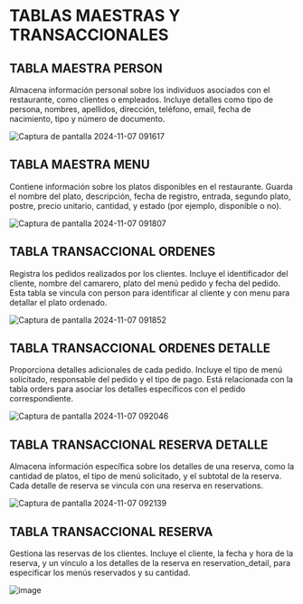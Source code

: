 # TABLAS MAESTRAS Y TRANSACCIONALES

## TABLA MAESTRA PERSON
Almacena información personal sobre los individuos asociados con el restaurante, como clientes o empleados. Incluye detalles como tipo de persona, nombres, apellidos, dirección, teléfono, email, fecha de nacimiento, tipo y número de documento.

![Captura de pantalla 2024-11-07 091617](https://github.com/user-attachments/assets/38d686e5-92a0-4c96-a775-4c7c16daa939)


## TABLA MAESTRA MENU 
Contiene información sobre los platos disponibles en el restaurante. Guarda el nombre del plato, descripción, fecha de registro, entrada, segundo plato, postre, precio unitario, cantidad, y estado (por ejemplo, disponible o no).

![Captura de pantalla 2024-11-07 091807](https://github.com/user-attachments/assets/7b3fa763-c6eb-4fe6-8008-fd1e605efdc4)

## TABLA TRANSACCIONAL ORDENES  
Registra los pedidos realizados por los clientes. Incluye el identificador del cliente, nombre del camarero, plato del menú pedido y fecha del pedido. Esta tabla se vincula con person para identificar al cliente y con menu para detallar el plato ordenado.

![Captura de pantalla 2024-11-07 091852](https://github.com/user-attachments/assets/42fc50ee-48a0-4b48-a2dc-61092673bf18)

## TABLA TRANSACCIONAL ORDENES DETALLE 
Proporciona detalles adicionales de cada pedido. Incluye el tipo de menú solicitado, responsable del pedido y el tipo de pago. Está relacionada con la tabla orders para asociar los detalles específicos con el pedido correspondiente.

![Captura de pantalla 2024-11-07 092046](https://github.com/user-attachments/assets/e413d740-52fe-456e-b41d-dbfa54ec0fe7)

## TABLA TRANSACCIONAL RESERVA DETALLE
Almacena información específica sobre los detalles de una reserva, como la cantidad de platos, el tipo de menú solicitado, y el subtotal de la reserva. Cada detalle de reserva se vincula con una reserva en reservations.

![Captura de pantalla 2024-11-07 092139](https://github.com/user-attachments/assets/3bfd8ab6-5b6a-4c79-8d31-5f5ca2b40e0b)

## TABLA TRANSACCIONAL RESERVA 
Gestiona las reservas de los clientes. Incluye el cliente, la fecha y hora de la reserva, y un vínculo a los detalles de la reserva en reservation_detail, para especificar los menús reservados y su cantidad.

![image](https://github.com/user-attachments/assets/bc79e1cc-4d95-4327-b0f6-428b85a96f17)

